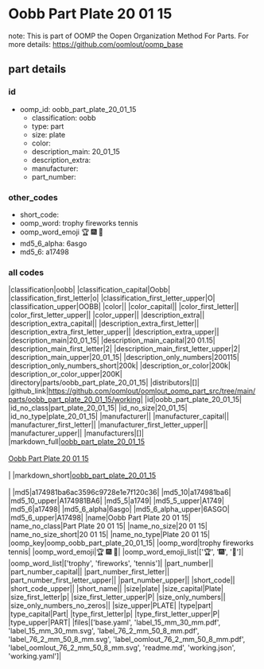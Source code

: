 # Oobb Part Plate 20 01 15  

note: This is part of OOMP the Oopen Organization Method For Parts. For more details: https://github.com/oomlout/oomp_base

##  part details





### id
* oomp_id: oobb_part_plate_20_01_15
  * classification: oobb
  * type: part
  * size: plate
  * color: 
  * description_main: 20_01_15
  * description_extra: 
  * manufacturer: 
  * part_number: 

### other_codes
* short_code: 
* oomp_word: trophy fireworks tennis
* oomp_word_emoji :trophy: :fireworks: :tennis:
* md5_6_alpha: 6asgo
* md5_6: a17498

### all codes 
|classification|oobb|
|classification_capital|Oobb|
|classification_first_letter|o|
|classification_first_letter_upper|O|
|classification_upper|OOBB|
|color||
|color_capital||
|color_first_letter||
|color_first_letter_upper||
|color_upper||
|description_extra||
|description_extra_capital||
|description_extra_first_letter||
|description_extra_first_letter_upper||
|description_extra_upper||
|description_main|20_01_15|
|description_main_capital|20 01.15|
|description_main_first_letter|2|
|description_main_first_letter_upper|2|
|description_main_upper|20_01_15|
|description_only_numbers|200115|
|description_only_numbers_short|200k|
|description_or_color|200k|
|description_or_color_upper|200K|
|directory|parts/oobb_part_plate_20_01_15|
|distributors|[]|
|github_link|https://github.com/oomlout/oomlout_oomp_part_src/tree/main/parts/oobb_part_plate_20_01_15/working|
|id|oobb_part_plate_20_01_15|
|id_no_class|part_plate_20_01_15|
|id_no_size|20_01_15|
|id_no_type|plate_20_01_15|
|manufacturer||
|manufacturer_capital||
|manufacturer_first_letter||
|manufacturer_first_letter_upper||
|manufacturer_upper||
|manufacturers|[]|
|markdown_full|[oobb_part_plate_20_01_15](https://github.com/oomlout/oomlout_oomp_part_src/tree/main/parts/oobb_part_plate_20_01_15/working)<br>[](https://github.com/oomlout/oomlout_oomp_part_src/tree/main/parts/oobb_part_plate_20_01_15/working)<br>[Oobb Part Plate 20 01 15](https://github.com/oomlout/oomlout_oomp_part_src/tree/main/parts/oobb_part_plate_20_01_15/working)<br><br>|
|markdown_short|[oobb_part_plate_20_01_15](https://github.com/oomlout/oomlout_oomp_part_src/tree/main/parts/oobb_part_plate_20_01_15/working)<br><br>|
|md5|a174981ba6ac3596c9728e1e7f120c36|
|md5_10|a174981ba6|
|md5_10_upper|A174981BA6|
|md5_5|a1749|
|md5_5_upper|A1749|
|md5_6|a17498|
|md5_6_alpha|6asgo|
|md5_6_alpha_upper|6ASGO|
|md5_6_upper|A17498|
|name|Oobb Part Plate 20 01 15|
|name_no_class|Part Plate 20 01 15|
|name_no_size|20 01 15|
|name_no_size_short|20 01 15|
|name_no_type|Plate 20 01 15|
|oomp_key|oomp_oobb_part_plate_20_01_15|
|oomp_word|trophy fireworks tennis|
|oomp_word_emoji|:trophy: :fireworks: :tennis:|
|oomp_word_emoji_list|[':trophy:', ':fireworks:', ':tennis:']|
|oomp_word_list|['trophy', 'fireworks', 'tennis']|
|part_number||
|part_number_capital||
|part_number_first_letter||
|part_number_first_letter_upper||
|part_number_upper||
|short_code||
|short_code_upper||
|short_name||
|size|plate|
|size_capital|Plate|
|size_first_letter|p|
|size_first_letter_upper|P|
|size_only_numbers||
|size_only_numbers_no_zeros||
|size_upper|PLATE|
|type|part|
|type_capital|Part|
|type_first_letter|p|
|type_first_letter_upper|P|
|type_upper|PART|
|files|['base.yaml', 'label_15_mm_30_mm.pdf', 'label_15_mm_30_mm.svg', 'label_76_2_mm_50_8_mm.pdf', 'label_76_2_mm_50_8_mm.svg', 'label_oomlout_76_2_mm_50_8_mm.pdf', 'label_oomlout_76_2_mm_50_8_mm.svg', 'readme.md', 'working.json', 'working.yaml']|
